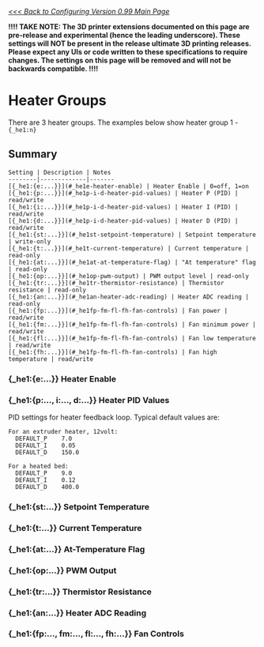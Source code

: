 _[<<< Back to Configuring Version 0.99 Main Page](Configuring-Version-0.99)_

**!!!! TAKE NOTE: The 3D printer extensions documented on this page are pre-release and experimental (hence the leading underscore). These settings will NOT be present in the release ultimate 3D printing releases. Please expect any UIs or code written to these specifications to require changes. The settings on this page will be removed and will not be backwards compatible. !!!!**

# Heater Groups
There are 3 heater groups. The examples below show heater group 1 - `{_he1:n}`

## Summary

	Setting | Description | Notes
	--------|-------------|-------
	[{_he1:{e:...}}](#_he1e-heater-enable) | Heater Enable | 0=off, 1=on 
	[{_he1:{p:...}}](#_he1p-i-d-heater-pid-values) | Heater P (PID) | read/write 
	[{_he1:{i:...}}](#_he1p-i-d-heater-pid-values) | Heater I (PID) | read/write 
	[{_he1:{d:...}}](#_he1p-i-d-heater-pid-values) | Heater D (PID) | read/write 
	[{_he1:{st:...}}](#_he1st-setpoint-temperature) | Setpoint temperature | write-only
	[{_he1:{t:...}}](#_he1t-current-temperature) | Current temperature | read-only
	[{_he1:{at:...}}](#_he1at-at-temperature-flag) | "At temperature" flag | read-only
	[{_he1:{op:...}}](#_he1op-pwm-output) | PWM output level | read-only
	[{_he1:{tr:...}}](#_he1tr-thermistor-resistance) | Thermistor resistance | read-only
	[{_he1:{an:...}}](#_he1an-heater-adc-reading) | Heater ADC reading | read-only
	[{_he1:{fp:...}}](#_he1fp-fm-fl-fh-fan-controls) | Fan power | read/write
	[{_he1:{fm:...}}](#_he1fp-fm-fl-fh-fan-controls) | Fan minimum power | read/write
	[{_he1:{fl:...}}](#_he1fp-fm-fl-fh-fan-controls) | Fan low temperature | read/write
	[{_he1:{fh:...}}](#_he1fp-fm-fl-fh-fan-controls) | Fan high temperature | read/write

### {_he1:{e:...}} Heater Enable

### {_he1:{p:..., i:..., d:...}} Heater PID Values

PID settings for heater feedback loop. Typical default values are:
```
For an extruder heater, 12volt:
  DEFAULT_P    7.0
  DEFAULT_I    0.05
  DEFAULT_D    150.0

For a heated bed:
  DEFAULT_P    9.0
  DEFAULT_I    0.12
  DEFAULT_D    400.0
```

### {_he1:{st:...}} Setpoint Temperature

### {_he1:{t:...}} Current Temperature

### {_he1:{at:...}} At-Temperature Flag

### {_he1:{op:...}} PWM Output

### {_he1:{tr:...}} Thermistor Resistance

### {_he1:{an:...}} Heater ADC Reading

### {_he1:{fp:..., fm:..., fl:..., fh:...}} Fan Controls

